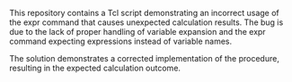 This repository contains a Tcl script demonstrating an incorrect usage of the expr command that causes unexpected calculation results.  The bug is due to the lack of proper handling of variable expansion and the expr command expecting expressions instead of variable names.

The solution demonstrates a corrected implementation of the procedure, resulting in the expected calculation outcome.